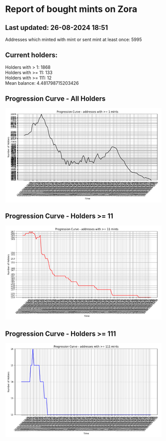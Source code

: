 # Report of bought mints on Zora
## Last updated: 26-08-2024 18:51
Addresses which minted with mint or sent mint at least once: 5995

## Current holders:
Holders with > 1: 1868  
Holders with >= 11: 133  
Holders with >= 111: 12  
Mean balance: 4.481798715203426  

## Progression Curve - All Holders
![addresses with >= 1 mint](progression_curve_all.png)
## Progression Curve - Holders >= 11
![addresses with >= 11 mints](progression_curve_gt_11.png)
## Progression Curve - Holders >= 111
![addresses with >= 111 mints](progression_curve_gt_111.png)
